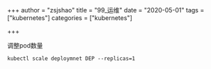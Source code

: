 +++
author = "zsjshao"
title = "99_运维"
date = "2020-05-01"
tags = ["kubernetes"]
categories = ["kubernetes"]

+++

调整pod数量

```
kubectl scale deploymnet DEP --replicas=1
```


